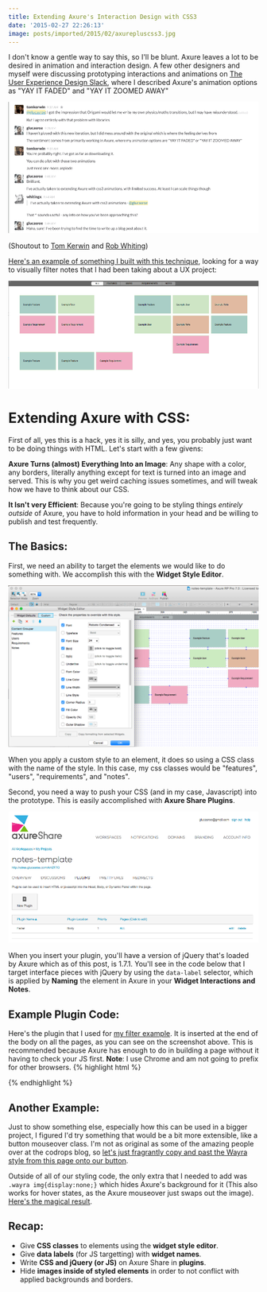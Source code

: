 ```yaml
---
title: Extending Axure's Interaction Design with CSS3
date: '2015-02-27 22:26:13'
image: posts/imported/2015/02/axurepluscss3.jpg
---
```


I don't know a gentle way to say this, so I'll be blunt. Axure leaves a lot to be desired in animation and interaction design. A few other designers and myself were discussing prototyping interactions and animations on [The User Experience Design Slack](http://www.designerhangout.co/), where I described Axure's animation options as "YAY IT FADED" and "YAY IT ZOOMED AWAY"

![Riveting Conversation I'm Sure](/images/posts/imported/2015/02/Screen-Shot-2015-02-25-at-10-15-33-AM.png)

(Shoutout to [Tom Kerwin](https://twitter.com/uxdesigntom) and [Rob Whiting](https://twitter.com/whitingx))

[Here's an example of something I built with this technique](http://wires.glucasroe.com/AHZF7O/#p=notes&c=1), looking for a way to visually filter notes that I had been taking about a UX project:

![Fading Notes](/images/posts/imported/2015/02/notestemplateexample.gif)

# Extending Axure with CSS:
First of all, yes this is a hack, yes it is silly, and yes, you probably just want to be doing things with HTML. Let's start with a few givens:

**Axure Turns (almost) Everything Into an Image**: Any shape with a color, any borders, literally anything except for text is turned into an image and served. This is why you get weird caching issues sometimes, and will tweak how we have to think about our CSS.

**It Isn't very Efficient**: Because you're going to be styling things *entirely outside* of Axure, you have to hold information in your head and be willing to publish and test frequently.

## The Basics:
First, we need an ability to target the elements we would like to do something with. We accomplish this with the **Widget Style Editor**.

![Axure's Widget Style Editor](/images/posts/imported/2015/02/Screen-Shot-2015-02-27-at-3-20-09-PM.png)

When you apply a custom style to an element, it does so using a CSS class with the name of the style. In this case, my css classes would be "features", "users", "requirements", and "notes".

Second, you need a way to push your CSS (and in my case, Javascript) into the prototype. This is easily accomplished with **Axure Share Plugins**.

![Axure Share Plugins interface](/images/posts/imported/2015/02/Screen-Shot-2015-02-27-at-4-10-41-PM.png)

When you insert your plugin, you'll have a version of jQuery that's loaded by Axure which as of this post, is 1.7.1. You'll see in the code below that I target interface pieces with jQuery by using the `data-label` selector, which is applied by **Naming** the element in Axure in your **Widget Interactions and Notes**.

## Example Plugin Code:
Here's the plugin that I used for [my filter example](http://wires.glucasroe.com/AHZF7O/#p=notes&c=1). It is inserted at the end of the body on all the pages, as you can see on the screenshot above. This is recommended because Axure has enough to do in building a page without it having to check your JS first. **Note**: I use Chrome and am not going to prefix for other browsers.
{% highlight html %}
<style type="text/css">
  .ax_flow_shape{transition: all 0.5s;}
  .fader {opacity: 0.35; transform: scale(0.95,0.95);}
</style>
<script type="text/javascript">
  var allRadio = $("div[data-label='all-btn']");
  var featuresRadio = $("div[data-label='features-btn']");
  var usersRadio = $("div[data-label='users-btn']");
  var requirementsRadio = $("div[data-label='requirements-btn']");
  var notesRadio = $("div[data-label='notes-btn']");

  var fragments = $('.features,.users,.requirements,.notes');

  var featuresTile = $('.features');
  var usersTile = $('.users');
  var requirementsTile = $('.requirements');
  var notesTile = $('.notes');

  var faded = $('.fader');

  $(allRadio).click(function(){
    $('.fader').removeClass('fader');
  });

  $(featuresRadio).click(function(){
    $(featuresTile).removeClass('fader');
    $(fragments).not(featuresTile).addClass('fader');
  });

  $(usersRadio).click(function(){
    $(usersTile).removeClass('fader');
    $(fragments).not(usersTile).addClass('fader');
  });

  $(requirementsRadio).click(function(){
    $(requirementsTile).removeClass('fader');
    $(fragments).not(requirementsTile).addClass('fader');
  });

  $(notesRadio).click(function(){
    $(notesTile).removeClass('fader');
    $(fragments).not(notesTile).addClass('fader');
  });
</script>
{% endhighlight %}

## Another Example:
Just to show something else, especially how this can be used in a bigger project, I figured I'd try something that would be a bit more extensible, like a button mouseover class. I'm not as original as some of the amazing people over at the codrops blog, so [let's just fragrantly copy and past the Wayra style from this page onto our button](http://tympanus.net/Development/ButtonStylesInspiration/).

Outside of all of our styling code, the only extra that I needed to add was `.wayra img{display:none;}` which hides Axure's background for it (This also works for hover states, as the Axure mouseover just swaps out the image). [Here's the magical result](http://wires.glucasroe.com/AHZF7O/#p=wayra_button).

## Recap:
* Give **CSS classes** to elements using the **widget style editor**.
* Give **data labels** (for JS targetting) with **widget names**.
* Write **CSS and jQuery (or JS)** on Axure Share in **plugins**.
* Hide **images inside of styled elements** in order to not conflict with applied backgrounds and borders.
